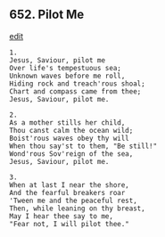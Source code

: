 
## 652.  Pilot Me
[edit](https://docs.google.com/document/d/17%2DDtD%2DD_0NjgNY2mVqzJpPe3xH6SGCid/edit?mode=html)



    1.
    Jesus, Saviour, pilot me
    Over life's tempestuous sea;
    Unknown waves before me roll,
    Hiding rock and treach'rous shoal;
    Chart and compass came from thee;
    Jesus, Saviour, pilot me.

    2.
    As a mother stills her child,
    Thou canst calm the ocean wild;
    Boist'rous waves obey thy will
    When thou say'st to them, "Be still!"
    Wond'rous Sov'reign of the sea,
    Jesus, Saviour, pilot me.

    3.
    When at last I near the shore,
    And the fearful breakers roar
    'Tween me and the peaceful rest,
    Then, while leaning on thy breast,
    May I hear thee say to me,
    "Fear not, I will pilot thee."
